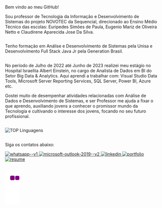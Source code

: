 Bem vindo ao meu GitHub!

Sou professor de Tecnologia da Informação e Desenvolvimento de Sistemas do projeto NOVOTEC da Sequencial, direcionado ao Ensino Médio Técnico das escolas: Euripedes Simões de Paula, Eugenio Mariz de Oliveira Netto e Claudirene Aparecida Jose Da Silva.

##
Tenho formação em Análise e Desenvolvimento de Sistemas pela Unisa e Desenvolvimento Full Stack Java Jr pela Generation Brasil.

##
No período de Julho de 2022 até Junho de 2023 realizei meu estágio no Hospital Israelita Albert Einstein, no cargo de Analista de Dados em BI do Setor Big Data & Analytics. 
Aqui aprendi a trabalhar com: Visual Studio Data Tools, Microsoft Server Reporting Services, SQL Server, Power BI, Azure etc.

Gostei muito de desempenhar atividades relacionadas com Análise de Dados e Desenvolvimento de Sistemas, e ser Professor me ajuda a fixar o que aprendo, auxiliando jovens a conhecer o promissor mundo da Tecnologia e cultivando o interesse dos jovens, focando no seu futuro profissional.

##

![TOP Linguagens](https://github-readme-stats.vercel.app/api/top-langs/?username=LucasHerculanoAmaro&layout=compact&theme=dark)

##
Siga os contatos abaixo: 

<div>
  <a href="https://wa.me/+5511956396531" target="_blank">
    <img width="48" height="48" src="https://img.icons8.com/color/48/whatsapp--v1.png" alt="whatsapp--v1"/>
  </a>
  <a href="mailto:lucash.96@hotmail.com" target="_blank">
    <img width="48" height="48" src="https://img.icons8.com/color/48/microsoft-outlook-2019--v2.png" alt="microsoft-outlook-2019--v2"/>
  </a>
  <a href="https://www.linkedin.com/in/lucas-amaro-5711611ab/">
    <img width="48" height="48" src="https://img.icons8.com/color/48/linkedin.png" alt="linkedin"/>
  </a>
  <a href="https://lucasherculanoamaro.github.io/" target="_blank">
    <img width="48" height="48" src="https://img.icons8.com/fluency/48/portfolio.png" alt="portfolio"/>
  </a>
  <a href="https://lucasherculanoamaro.github.io/assets/Curr%C3%ADculo_Lucas_Amaro.pdf" target="_blank">
    <img width="48" height="48" src="https://img.icons8.com/pulsar-color/48/resume.png" alt="resume"/>
  </a>
</div>

##

![snake gif](https://github.com/LucasHerculanoAmaro/LucasHerculanoAmaro/blob/output/github-contribution-grid-snake.gif)



